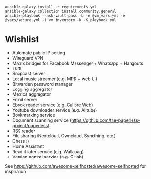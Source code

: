 
```
ansible-galaxy install -r requirements.yml
ansible-galaxy collection install community.general
ansible-playbook --ask-vault-pass -b -e @vm_vars.yml -e @vars/secure.yml -i vm_inventory -k -K playbook.yml
```

# Wishlist

* Automate public IP setting
* Wireguard VPN
* Matrix bridges for Facebook Messenger + Whatsapp + Hangouts
* Turtl
* Snapcast server
* Local music streamer (e.g. MPD + web UI)
* Bitwarden password manager
* Logging aggregator
* Metrics aggregator
* Email server
* Ebook reader service (e.g. Calibre Web)
* Youtube downloader service (e.g. Alltube)
* Bookmarking service
* Document scanning service (https://github.com/the-paperless-project/paperless)
* RSS reader
* File sharing (Nextcloud, Owncloud, Syncthing, etc.)
* Chess :)
* Home Assistant
* Read it later service (e.g. Wallabag)
* Version control service (e.g. Gitlab)

See https://github.com/awesome-selfhosted/awesome-selfhosted for inspiration